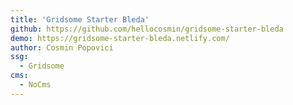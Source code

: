 ```yaml
---
title: 'Gridsome Starter Bleda'
github: https://github.com/hellocosmin/gridsome-starter-bleda
demo: https://gridsome-starter-bleda.netlify.com/
author: Cosmin Popovici
ssg:
  - Gridsome
cms:
  - NoCms
---
```

